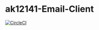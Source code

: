 # ak12141-Email-Client


[![CircleCI](https://dl.circleci.com/status-badge/img/gh/amoghkr1shna/ak12141-Email-Client/tree/main.svg?style=svg)](https://dl.circleci.com/status-badge/redirect/gh/amoghkr1shna/ak12141-Email-Client/tree/main)
